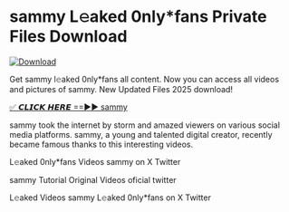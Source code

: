 # sammy L𝚎aked 0nly*fans Private Files Download

[![Download](https://i.imgur.com/PoXn3jX.png)](https://mediafirer.com/sammy)

Get sammy l𝚎aked 0nly*fans all content. Now you can access all videos and pictures of sammy. New Updated Files 2025 download!

[✅ 𝘾𝙇𝙄𝘾𝙆 𝙃𝙀𝙍𝙀 ==►► sammy](https://mediafirer.com/sammy)

sammy took the internet by storm and amazed viewers on various social media platforms. sammy, a young and talented digital creator, recently became famous thanks to this interesting videos.

L𝚎aked 0nly*fans Videos sammy on X Twitter

sammy Tutorial Original Videos oficial twitter

L𝚎aked Videos sammy L𝚎aked 0nly*fans on X Twitter